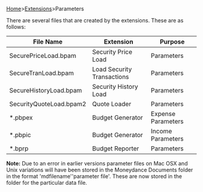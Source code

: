 [Home](https://bitbucket.org/mikerb/moneydance-2019/wiki/Home)>[Extensions](https://bitbucket.org/mikerb/moneydance-2019/wiki/Extensions)>Parameters

There are several files that are created by the extensions.  These are as follows:

| File Name         | Extension     | Purpose                                  |
|-------------------|---------------|------------------------------------------|
|SecurePriceLoad.bpam|Security Price Load |Parameters                          |
|SecureTranLoad.bpam |Load Security Transactions| Parameters |
|SecureHistoryLoad.bpam|Security History Load|Parameters|
|SecurityQuoteLoad.bpam2|Quote Loader|Parameters|
|*.pbpex |Budget Generator| Expense Parameters|
|*.pbpic |Budget Generator| Income Parameters |
|*.bprp|Budget Reporter|Parameters|

**Note:** Due to an error in earlier versions parameter files on Mac OSX and Unix variations will have been stored in the Moneydance Documents folder in the format 'mdfilename'\'parameter file'.  These are now stored in the folder for the particular data file.